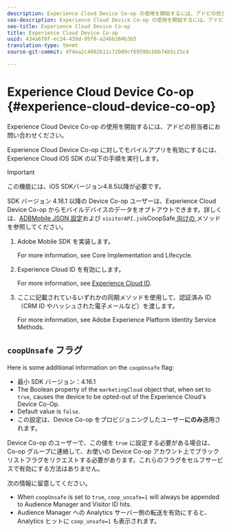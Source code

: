 ```yaml
---
description: Experience Cloud Device Co-op の使用を開始するには、アドビの担当者にお問い合わせください。
seo-description: Experience Cloud Device Co-op の使用を開始するには、アドビの担当者にお問い合わせください。
seo-title: Experience Cloud Device Co-op
title: Experience Cloud Device Co-op
uuid: 434a6f8f-ec24-439d-95f0-a246b384b3b5
translation-type: tm+mt
source-git-commit: df4ea2c4002611c72009cf69598cbbb74b5c15c4

---
```



# Experience Cloud Device Co-op {#experience-cloud-device-co-op}

Experience Cloud Device Co-op の使用を開始するには、アドビの担当者にお問い合わせください。

Experience Cloud Device Co-op に対してモバイルアプリを有効にするには、Experience Cloud iOS SDK の以下の手順を実行します。

>[!IMPORTANT]
>
>この機能には、iOS SDKバージョン4.8.5以降が必要です。

SDK バージョン 4.16.1 以降の Device Co-op ユーザーは、Experience Cloud Device Co-op からモバイルデバイスのデータをオプトアウトできます。詳しくは、[ADBMobile JSON 設定](/help/ios/configuration/json-config/json-config.md)および `visitorAPI.js`isCoopSafe[ 向けの ](https://marketing.adobe.com/resources/help/en_US/mcvid/mcvid-coopsafe.html) メソッドを参照してください。

1. Adobe Mobile SDK を実装します。

   For more information, see Core Implementation and Lifecycle.[](/help/ios/getting-started/dev-qs.md)
1. Experience Cloud ID を有効にします。

   For more information, see [Experience Cloud ID](/help/ios/marketing-cloud/mcvid.md).
1. ここに記載されているいずれかの同期メソッドを使用して、認証済み ID（CRM ID やハッシュされた電子メールなど）を渡します。

   For more information, see Adobe Experience Platform Identity Service Methods.[](/help/ios/marketing-cloud/mc-methods.md)

## `coopUnsafe` フラグ

Here is some additional information on the `coopUnsafe` flag:

* 最小 SDK バージョン：4.16.1
* The Boolean property of the `marketingCloud` object that, when set to `true`, causes the device to be opted-out of the Experience Cloud's Device Co-Op.
* Default value is `false`.
* この設定は、Device Co-op をプロビジョニングしたユーザー&#x200B;**にのみ**&#x200B;適用されます。

Device Co-op のユーザーで、この値を `true` に設定する必要がある場合は、Co-op グループに連絡して、お使いの Device Co-op アカウント上でブラックリストフラグをリクエストする必要があります。これらのフラグをセルフサービスで有効にする方法はありません。

次の情報に留意してください。

* When `coopUnsafe` is set to `true`, `coop_unsafe=1` will always be appended to Audience Manager and Visitor ID hits.
* Audience Manager への Analytics サーバー側の転送を有効にすると、Analytics ヒットに `coop_unsafe=1` も表示されます。


